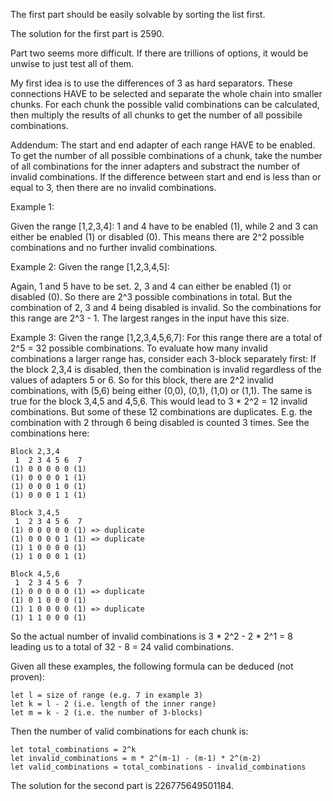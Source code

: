 The first part should be easily solvable by sorting the list first.

The solution for the first part is 2590.

Part two seems more difficult. If there are trillions of options, it would be unwise to just test all of them.

My first idea is to use the differences of 3 as hard separators.
These connections HAVE to be selected and separate the whole chain into smaller chunks.
For each chunk the possible valid combinations can be calculated, then multiply the results of all chunks to get the number of all possibile combinations.

Addendum:
The start and end adapter of each range HAVE to be enabled.
To get the number of all possible combinations of a chunk, take the number of all combinations for the inner adapters and substract the number of invalid combinations.
If the difference between start and end is less than or equal to 3, then there are no invalid combinations.

Example 1:

Given the range [1,2,3,4]:
1 and 4 have to be enabled (1), while 2 and 3 can either be enabled (1) or disabled (0).
This means there are 2^2 possible combinations and no further invalid combinations.

Example 2:
Given the range [1,2,3,4,5]:

Again, 1 and 5 have to be set. 2, 3 and 4 can either be enabled (1) or disabled (0).
So there are 2^3 possible combinations in total.
But the combination of 2, 3 and 4 being disabled is invalid.
So the combinations for this range are 2^3 - 1.
The largest ranges in the input have this size.

Example 3:
Given the range [1,2,3,4,5,6,7]:
For this range there are a total of 2^5 = 32 possible combinations.
To evaluate how many invalid combinations a larger range has, consider each 3-block separately first:
If the block 2,3,4 is disabled, then the combination is invalid regardless of the values of adapters 5 or 6.
So for this block, there are 2^2 invalid combinations, with (5,6) being either (0,0), (0,1), (1,0) or (1,1).
The same is true for the block 3,4,5 and 4,5,6.
This would lead to 3 * 2^2 = 12 invalid combinations.
But some of these 12 combinations are duplicates. E.g. the combination with 2 through 6 being disabled is counted 3 times.
See the combinations here:

```
Block 2,3,4
 1  2 3 4 5 6  7
(1) 0 0 0 0 0 (1)
(1) 0 0 0 0 1 (1)
(1) 0 0 0 1 0 (1)
(1) 0 0 0 1 1 (1)

Block 3,4,5
 1  2 3 4 5 6  7
(1) 0 0 0 0 0 (1) => duplicate
(1) 0 0 0 0 1 (1) => duplicate
(1) 1 0 0 0 0 (1)
(1) 1 0 0 0 1 (1)

Block 4,5,6
 1  2 3 4 5 6  7
(1) 0 0 0 0 0 (1) => duplicate
(1) 0 1 0 0 0 (1)
(1) 1 0 0 0 0 (1) => duplicate
(1) 1 1 0 0 0 (1)
```

So the actual number of invalid combinations is 3 * 2^2 - 2 * 2^1 = 8 leading us to a total of 32 - 8 = 24 valid combinations.


Given all these examples, the following formula can be deduced (not proven):

```
let l = size of range (e.g. 7 in example 3)
let k = l - 2 (i.e. length of the inner range)
let m = k - 2 (i.e. the number of 3-blocks)
```

Then the number of valid combinations for each chunk is:

```
let total_combinations = 2^k
let invalid_combinations = m * 2^(m-1) - (m-1) * 2^(m-2)
let valid_combinations = total_combinations - invalid_combinations
```



The solution for the second part is 226775649501184.
